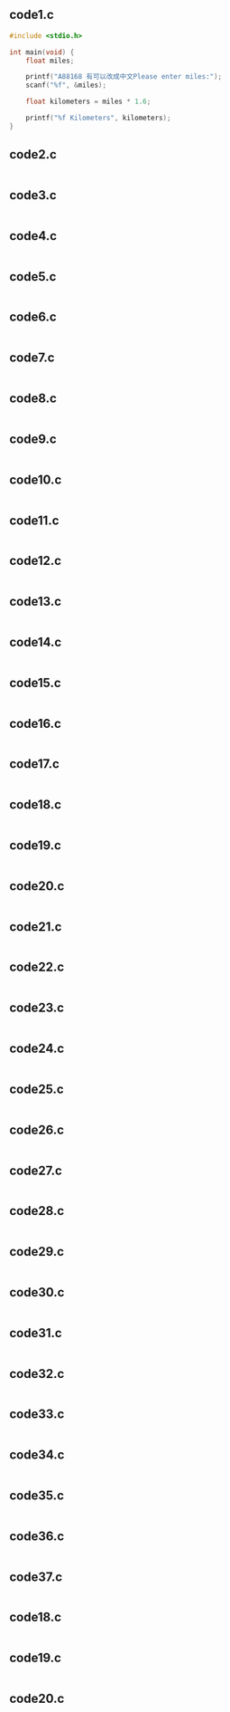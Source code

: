 ## code1.c
```c
#include <stdio.h>

int main(void) {
	float miles;

	printf("A88168 有可以改成中文Please enter miles:");
	scanf("%f", &miles);

	float kilometers = miles * 1.6;

	printf("%f Kilometers", kilometers);
}

```
## code2.c
```

```


## code3.c
```

```
## code4.c
```

```
## code5.c
```

```
## code6.c
```

```
## code7.c
```

```

## code8.c
```

```
## code9.c
```

```
## code10.c
```

```
## code11.c
```

```

## code12.c
```

```


## code13.c
```

```
## code14.c
```

```
## code15.c
```

```
## code16.c
```

```
## code17.c
```

```

## code18.c
```

```
## code19.c
```

```
## code20.c
```

```

## code21.c
```

```

## code22.c
```

```


## code23.c
```

```
## code24.c
```

```
## code25.c
```

```
## code26.c
```

```
## code27.c
```

```

## code28.c
```

```
## code29.c
```

```
## code30.c
```

```

## code31.c
```

```

## code32.c
```

```


## code33.c
```

```
## code34.c
```

```
## code35.c
```

```
## code36.c
```

```
## code37.c
```

```

## code18.c
```

```
## code19.c
```

```
## code20.c
```

```

